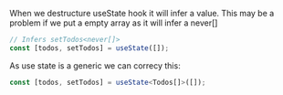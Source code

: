 When we destructure useState hook it will infer a value.
This may be a problem if we put a empty array as it will infer a never[]

```typescript
// Infers setTodos<never[]>
const [todos, setTodos] = useState([]);
```

As use state is a generic we can correcy this:

```typescript
const [todos, setTodos] = useState<Todos[]>([]);
```
